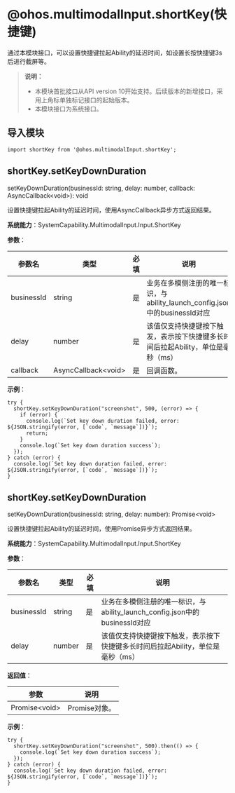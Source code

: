 #  @ohos.multimodalInput.shortKey(快捷键)

通过本模块接口，可以设置快捷键拉起Ability的延迟时间，如设置长按快捷键3s后进行截屏等。

> **说明：**
>
> - 本模块首批接口从API version 10开始支持。后续版本的新增接口，采用上角标单独标记接口的起始版本。
> - 本模块接口为系统接口。

##  导入模块

```
import shortKey from '@ohos.multimodalInput.shortKey';
```

##  shortKey.setKeyDownDuration

setKeyDownDuration(businessId: string, delay: number, callback: AsyncCallback&lt;void&gt;): void

设置快捷键拉起Ability的延迟时间，使用AsyncCallback异步方式返回结果。

**系统能力**：SystemCapability.MultimodalInput.Input.ShortKey

**参数**：

| 参数名     | 类型                | 必填 | 说明                                                         |
| ---------- | ------------------- | ---- | ------------------------------------------------------------ |
| businessId | string              | 是   | 业务在多模侧注册的唯一标识，与ability_launch_config.json中的businessId对应 |
| delay      | number              | 是   | 该值仅支持快捷键按下触发，表示按下快捷键多长时间后拉起Ability，单位是毫秒（ms） |
| callback   | AsyncCallback&lt;void&gt; | 是   | 回调函数。                                                   |

**示例**：

```
try {
  shortKey.setKeyDownDuration("screenshot", 500, (error) => {
    if (error) {
      console.log(`Set key down duration failed, error: ${JSON.stringify(error, [`code`, `message`])}`);
      return;
    }
    console.log(`Set key down duration success`);
  });
} catch (error) {
  console.log(`Set key down duration failed, error: ${JSON.stringify(error, [`code`, `message`])}`);
}
```



## shortKey.setKeyDownDuration

setKeyDownDuration(businessId: string, delay: number): Promise&lt;void&gt;

设置快捷键拉起Ability的延迟时间，使用Promise异步方式返回结果。

**系统能力**：SystemCapability.MultimodalInput.Input.ShortKey

**参数**：

| 参数名     | 类型   | 必填 | 说明                                                         |
| ---------- | ------ | ---- | ------------------------------------------------------------ |
| businessId | string | 是   | 业务在多模侧注册的唯一标识，与ability_launch_config.json中的businessId对应 |
| delay      | number | 是   | 该值仅支持快捷键按下触发，表示按下快捷键多长时间后拉起Ability，单位是毫秒（ms） |

**返回值**：

| 参数          | 说明          |
| ------------- | ------------- |
| Promise&lt;void&gt; | Promise对象。 |

**示例**：

```
try {
  shortKey.setKeyDownDuration("screenshot", 500).then(() => {
    console.log(`Set key down duration success`);
  });
} catch (error) {
  console.log(`Set key down duration failed, error: ${JSON.stringify(error, [`code`, `message`])}`);
}
```
